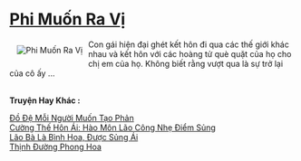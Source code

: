 <a href="https://truyentiki.com/phi-muon-ra-vi.33861/" title="Phi Muốn Ra Vị"><h1>Phi Muốn Ra Vị</h1></a><div style="display:table"><img align="right" style="float: left; padding: 10px;" src="https://truyentiki.com/a/img/str/src/33861.jpg" alt="Phi Muốn Ra Vị">Con gái hiện đại ghét kết hôn đi qua các thế giới khác nhau và kết hôn với các hoàng tử què quặt của họ cho chị em của họ. Không biết rằng vượt qua là sự trở lại của cô ấy ...</div><p><br><b>Truyện Hay Khác :</b></p><a href="https://truyentiki.com/do-de-moi-nguoi-muon-tao-phan.33860/" alt="Đồ Đệ Mỗi Người Muốn Tạo Phản">Đồ Đệ Mỗi Người Muốn Tạo Phản</a><br/><a href="https://github.com/nownovels/top500/tree/master/truyenhay/33471/" alt="Cường Thế Hôn Ái: Hào Môn Lão Công Nhẹ Điểm Sủng">Cường Thế Hôn Ái: Hào Môn Lão Công Nhẹ Điểm Sủng</a><br/><a href="https://github.com/nownovels/top500/tree/master/truyenhay/33830/" alt="Lão Bà Là Bình Hoa, Được Sủng Ái">Lão Bà Là Bình Hoa, Được Sủng Ái</a><br/><a href="https://github.com/nownovels/top500/tree/master/truyenhay/33532/" alt="Thịnh Đường Phong Hoa">Thịnh Đường Phong Hoa</a><br/>